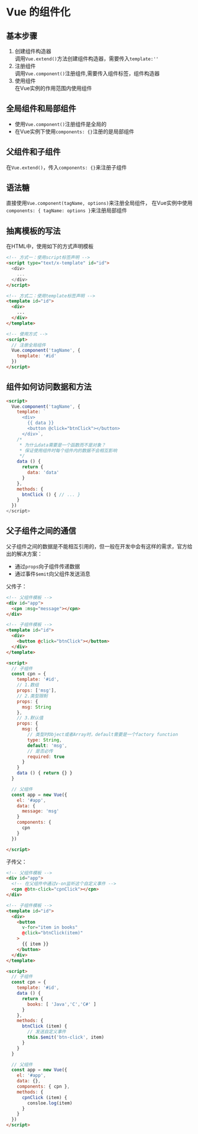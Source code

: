 # Vue 的组件化

## 基本步骤

1. 创建组件构造器  
   调用`Vue.extend()`方法创建组件构造器，需要传入`template:''`
2. 注册组件  
   调用`Vue.component()`注册组件,需要传入组件标签，组件构造器
3. 使用组件  
   在Vue实例的作用范围内使用组件

## 全局组件和局部组件

- 使用`Vue.component()`注册组件是全局的
- 在Vue实例下使用`components: {}`注册的是局部组件

## 父组件和子组件

在`Vue.extend()`，传入`components: {}`来注册子组件

## 语法糖

直接使用`Vue.component(tagName, options)`来注册全局组件，
在Vue实例中使用`components: { tagName: options }`来注册局部组件

## 抽离模板的写法

在HTML中，使用如下的方式声明模板

```html
<!-- 方式一：使用script标签声明 -->
<script type="text/x-template" id="id">
  <div>
    ...
  </div>
</script>

<!-- 方式二：使用template标签声明 -->
<template id="id">
  <div>
    ...
  </div>
</template>

<!-- 使用方式 -->
<script>
  // 注册全局组件
  Vue.component('tagName', {
    template: '#id'
  })
</script>
```

## 组件如何访问数据和方法

```html
<script>
  Vue.component('tagName', {
    template: `
      <div>
        {{ data }}
        <button @click="btnClick"></button>
      </div>`,
    /*
     * 为什么data需要是一个函数而不是对象？
     * 保证使用组件时每个组件内的数据不会相互影响
     */
    data () {
      return {
        data: 'data'
      }
    },
    methods: {
      btnClick () { // ... }
    }
  })
</script>
```

## 父子组件之间的通信

父子组件之间的数据是不能相互引用的，但一般在开发中会有这样的需求，官方给出的解决方案：

- 通过`props`向子组件传递数据
- 通过事件`$emit`向父组件发送消息

父传子：

```html
<!-- 父组件模板 -->
<div id="app">
  <cpn :msg="message"></cpn>
</div>

<!-- 子组件模板 -->
<template id="id">
  <div>
    <button @click="btnClick"></button>
  </div>
</template>

<script>
  // 子组件
  const cpn = {
    template: '#id',
    // 1.数组
    props: ['msg'],
    // 2.类型限制
    props: {
      msg: String
    },
    // 3.默认值
    props: {
      msg: {
        // 类型时Object或者Array时，default需要是一个factory function
        type: String,
        default: 'msg',
        // 是否必传
        required: true
      }
    }
    data () { return {} }
  }

  // 父组件
  const app = new Vue({
    el: '#app',
    data: {
      message: 'msg'
    }
    components: {
      cpn
    }
  })

</script>
```

子传父：

```html
<!-- 父组件模板 -->
<div id="app">
  <!-- 在父组件中通过v-on监听这个自定义事件 -->
  <cpn @btn-click="cpnClick"></cpn>
</div>

<!-- 子组件模板 -->
<template id="id">
  <div>
    <button
      v-for="item in books"
      @click="btnClick(item)"
    >
      {{ item }}
    </button>
  </div>
</template>

<script>
  // 子组件
  const cpn = {
    template: '#id',
    data () {
      return {
        books: [ 'Java','C','C#' ]
      }
    },
    methods: {
      btnClick (item) {
        // 发送自定义事件
        this.$emit('btn-click', item)
      }
    }
  }

  // 父组件
  const app = new Vue({
    el: '#app',
    data: {},
    components: { cpn },
    methods: {
      cpnClick (item) {
        consloe.log(item)
      }
    }
  })
</script>
```
